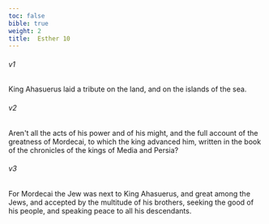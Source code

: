 ```yaml
---
toc: false
bible: true
weight: 2
title:  Esther 10
---
```




###### v1 
King Ahasuerus laid a tribute on the land, and on the islands of the sea. 

###### v2 
Aren't all the acts of his power and of his might, and the full account of the greatness of Mordecai, to which the king advanced him, written in the book of the chronicles of the kings of Media and Persia? 

###### v3 
For Mordecai the Jew was next to King Ahasuerus, and great among the Jews, and accepted by the multitude of his brothers, seeking the good of his people, and speaking peace to all his descendants.
